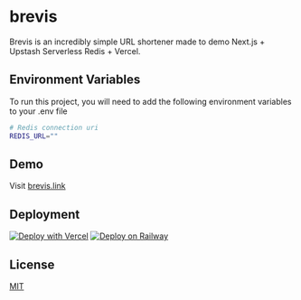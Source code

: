 # brevis

Brevis is an incredibly simple URL shortener made to demo Next.js + Upstash Serverless Redis + Vercel.

## Environment Variables

To run this project, you will need to add the following environment variables to your .env file

```bash
# Redis connection uri
REDIS_URL=""
```
  
## Demo

Visit [brevis.link](https://brevis.link)
  
## Deployment
[![Deploy with Vercel](https://vercel.com/button)](https://vercel.com/new/git/external?repository-url=https%3A%2F%2Fgithub.com%2Farn4v%2Fbrevis&env=REDIS_URL) [![Deploy on Railway](https://railway.app/button.svg)](https://railway.app/new/template?template=https%3A%2F%2Fgithub.com%2Farn4v%2Fbrevis&plugins=redis&envs=REDIS_URL)
  
## License

[MIT](https://choosealicense.com/licenses/mit/)

  
